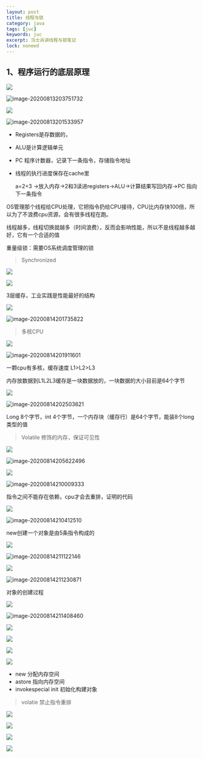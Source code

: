 ```yaml
---
layout: post
title: 线程与锁
category: java
tags: [juc]
keywords: juc
excerpt: 马士兵讲线程与锁笔记
lock: noneed
---
```


## 1、程序运行的底层原理

![](/assets/images/2020/java/lock/image-20200813203751732.png)

![image-20200813203751732](../../../assets/images/2020/java/lock/image-20200813203751732.png)

![](/assets/images/2020/java/lock/image-20200813201533957.png)

![image-20200813201533957](../../../assets/images/2020/java/lock/image-20200813201533957.png)

- Registers是存数据的，

- ALU是计算逻辑单元

- PC 程序计数器，记录下一条指令，存储指令地址
- 线程的执行进度保存在cache里

  a=2+3 ->放入内存->2和3读进registers->ALU->计算结果写回内存->PC 指向下一条指令

OS管理那个线程给CPU处理，它把指令扔给CPU接待，CPU比内存快100倍，所以为了不浪费cpu资源，会有很多线程在跑。

线程越多，线程切换就越多（时间浪费），反而会影响性能，所以不是线程越多越好，它有一个合适的值

重量级锁：需要OS系统调度管理的锁

> Synchronized

![](/assets/images/2020/java/lock/lock-transfer.jpg)

![](../../../assets/images/2020/java/lock/lock-transfer.jpg)



3层缓存，工业实践是性能最好的结构

![](/assets/images/2020/java/lock/image-20200814201735822.png)

![image-20200814201735822](../../../assets/images/2020/java/lock/image-20200814201735822.png)

> 多核CPU

![](/assets/images/2020/java/lock/image-20200814201911601.png)

![image-20200814201911601](../../../assets/images/2020/java/lock/image-20200814201911601.png)

一颗cpu有多核，缓存速度 L1>L2>L3 

内存放数据到L1L2L3缓存是一块数据放的，一块数据的大小目前是64个字节

![](/assets/images/2020/java/lock/image-20200814202503621.png)

![image-20200814202503621](../../../assets/images/2020/java/lock/image-20200814202503621.png)

Long 8个字节，int 4个字节，一个内存块（缓存行）是64个字节，能装8个long类型的值

> Volatile 修饰的内存，保证可见性

![](/assets/images/2020/java/lock/image-20200814205622496.png)

![image-20200814205622496](../../../assets/images/2020/java/lock/image-20200814205622496.png)

![](/assets/images/2020/java/lock/image-20200814210009333.png)

![image-20200814210009333](../../../assets/images/2020/java/lock/image-20200814210009333.png)

指令之间不能存在依赖，cpu才会去重排，证明的代码

![](/assets/images/2020/java/lock/image-20200814210412510.png)

![image-20200814210412510](../../../assets/images/2020/java/lock/image-20200814210412510.png)

new创建一个对象是由5条指令构成的

![](/assets/images/2020/java/lock/image-20200814211122146.png)

![image-20200814211122146](../../../assets/images/2020/java/lock/image-20200814211122146.png)

![](/assets/images/2020/java/lock/image-20200814211230871.png)

![image-20200814211230871](../../../assets/images/2020/java/lock/image-20200814211230871.png)

对象的创建过程

![](/assets/images/2020/java/lock/image-20200814211408460.png)

![image-20200814211408460](../../../assets/images/2020/java/lock/image-20200814211408460.png)

![](/assets/images/2020/java/lock/image-20200814212902269.png)

![](../../../assets/images/2020/java/lock/image-20200814212902269.png)

![](/assets/images/2020/java/lock/image-20200814213114740.png)

![](../../../assets/images/2020/java/lock/image-20200814213114740.png)

- new 分配内存空间
- astore 指向内存空间
- invokespecial init 初始化构建对象

> volatie 禁止指令重排

![](/assets/images/2020/java/lock/image-20200814214208093.png)

![](../../../assets/images/2020/java/lock/image-20200814214208093.png)

![](/assets/images/2020/java/lock/image-20200814214406660.png)

![](../../../assets/images/2020/java/lock/image-20200814214406660.png)
